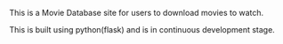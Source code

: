 This is a Movie Database site for users to download movies to watch.

This is built using python(flask) and is in continuous development stage.

<!-- The database is mysql and cloud storage at planetscale.com -->
